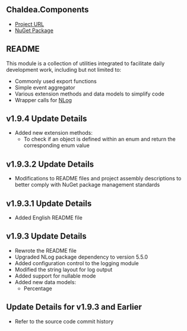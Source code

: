 ## Chaldea.Components

- [Project URL](https://github.com/YukariMikaduki/Chaldea.Components)
- [NuGet Package](https://www.nuget.org/packages/Chaldea.Components/)

## README  

This module is a collection of utilities integrated to facilitate daily development work, including but not limited to:
- Commonly used export functions
- Simple event aggregator
- Various extension methods and data models to simplify code
- Wrapper calls for [NLog](https://www.nuget.org/packages/NLog)

## v1.9.4 Update Details

- Added new extension methods:
    - To check if an object is defined within an enum and return the corresponding enum value

## v1.9.3.2 Update Details

- Modifications to README files and project assembly descriptions to better comply with NuGet package management standards

## v1.9.3.1 Update Details

- Added English README file

## v1.9.3 Update Details

- Rewrote the README file
- Upgraded NLog package dependency to version 5.5.0
- Added configuration control to the logging module
- Modified the string layout for log output
- Added support for nullable mode
- Added new data models:
    - Percentage

## Update Details for v1.9.3 and Earlier

- Refer to the source code commit history